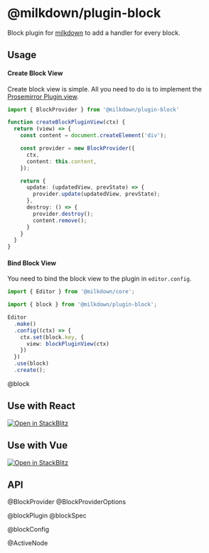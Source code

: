 # @milkdown/plugin-block

Block plugin for [milkdown](https://milkdown.dev/) to add a handler for every block.

## Usage

#### Create Block View

Create block view is simple.
All you need to do is to implement the [Prosemirror Plugin.view](https://prosemirror.net/docs/ref/#state.PluginSpec.view).

```typescript
import { BlockProvider } from '@milkdown/plugin-block'

function createBlockPluginView(ctx) {
  return (view) => {
    const content = document.createElement('div');

    const provider = new BlockProvider({
      ctx,
      content: this.content,
    });

    return {
      update: (updatedView, prevState) => {
        provider.update(updatedView, prevState);
      },
      destroy: () => {
        provider.destroy();
        content.remove();
      }
    }
  }
}
```


#### Bind Block View

You need to bind the block view to the plugin in `editor.config`.

```typescript
import { Editor } from '@milkdown/core';

import { block } from '@milkdown/plugin-block';

Editor
  .make()
  .config((ctx) => {
    ctx.set(block.key, {
      view: blockPluginView(ctx)
    })
  })
  .use(block)
  .create();
```

@block

## Use with React

[![Open in StackBlitz](https://developer.stackblitz.com/img/open_in_stackblitz.svg)](https://stackblitz.com/github/Milkdown/examples/tree/main/react-block)

## Use with Vue

[![Open in StackBlitz](https://developer.stackblitz.com/img/open_in_stackblitz.svg)](https://stackblitz.com/github/Milkdown/examples/tree/main/vue-block)

## API

@BlockProvider
@BlockProviderOptions

@blockPlugin
@blockSpec

@blockConfig

@ActiveNode
